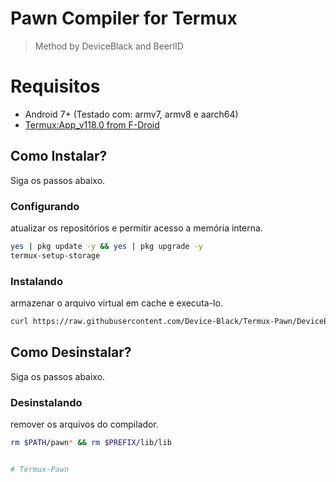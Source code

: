 # Pawn Compiler for Termux
> Method by DeviceBlack and BeerlID

# Requisitos
- Android 7+ (Testado com: armv7, armv8 e aarch64)
- [Termux:App_v118.0 from F-Droid](https://f-droid.org/repo/com.termux_118.apk)

## Como Instalar?
Siga os passos abaixo.

### Configurando
atualizar os repositórios e permitir acesso a memória interna.
```sh
yes | pkg update -y && yes | pkg upgrade -y
termux-setup-storage
```

### Instalando
armazenar o arquivo virtual em cache e executa-lo.
```sh
curl https://raw.githubusercontent.com/Device-Black/Termux-Pawn/DeviceBlack/install.sh | sh
```

## Como Desinstalar?
Siga os passos abaixo.

### Desinstalando
remover os arquivos do compilador.
```sh
rm $PATH/pawn* && rm $PREFIX/lib/lib


# Termux-Pawn
